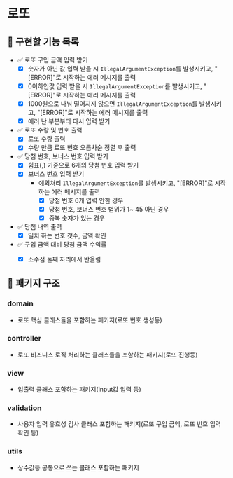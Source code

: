# 로또

## 📝 구현할 기능 목록
- ✅ 로또 구입 금액 입력 받기
  - [x] 숫자가 아닌 값 입력 받을 시 `IllegalArgumentException`를 발생시키고, "[ERROR]"로 시작하는 에러 메시지를 출력
  - [x] 0이하인값 입력 받을 시 `IllegalArgumentException`를 발생시키고, "[ERROR]"로 시작하는 에러 메시지를 출력
  - [x] 1000원으로 나눠 떨어지지 않으면 `IllegalArgumentException`를 발생시키고, "[ERROR]"로 시작하는 에러 메시지를 출력
  - [x] 에러 난 부분부터 다시 입력 받기
- ✅ 로또 수량 및 번호 출력
  - [x] 로또 수량 출력
  - [x] 수량 만큼 로또 번호 오름차순 정렬 후 출력
- ✅ 당첨 번호, 보너스 번호 입력 받기
  - [x] 쉼표(,) 기준으로 6개의 당첨 번호 입력 받기
  - [x] 보너스 번호 입력 받기
    - 예외처리 `IllegalArgumentException`를 발생시키고, "[ERROR]"로 시작하는 에러 메시지를 출력
      - [x] 당첨 번호 6개 입력 안한 경우
      - [x] 당첨 번호, 보너스 번호 범위가 1~ 45 아닌 경우
      - [x] 중복 숫자가 있는 경우
- ✅ 당첨 내역 출력
  - [x] 일치 하는 번호 갯수, 금액 확인
- ✅ 구입 금액 대비 당첨 금액 수익률
  - [x] 소수점 둘째 자리에서 반올림
  

## 📂 패키지 구조

### domain
- 로또 핵심 클래스들을 포함하는 패키지(로또 번호 생성등)
### controller
- 로또 비즈니스 로직 처리하는 클래스들을 포함하는 패키지(로또 진행등)
### view
- 입출력 클래스 포함하는 패키지(input값 입력 등)
### validation
- 사용자 입력 유효성 검사 클래스 포함하는 패키지(로또 구입 금액, 로또 번호 입력 확인 등)
### utils
- 상수값등 공통으로 쓰는 클래스 포함하는 패키지